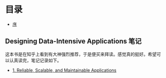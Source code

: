 # 目录

* [序](README.md)

## Designing Data-Intensive Applications 笔记
这本书是在知乎上看到有大神强烈推荐，于是便买来拜读。感觉真的挺好。希望可以认真读完，笔记记录如下。
* [1. Reliable, Scalable, and Maintainable Applications](designing-dataintensive-applications-bi-ji/1.-reliable-scalable-and-maintainable-applications.md)

